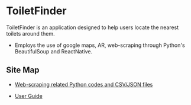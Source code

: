 # ToiletFinder

ToiletFinder is an application designed to help users locate the nearest toilets around them.

* Employs the use of google maps, AR, web-scraping through Python's BeautifulSoup and ReactNative.

## Site Map
* [Web-scraping related Python codes and CSV/JSON files](https://github.com/shaunnmui97/toiletfinderRNcode/tree/master/Web%20Scraping)

* [User Guide](https://github.com/hazletnj/tf/blob/master/docs/userguide.md)
